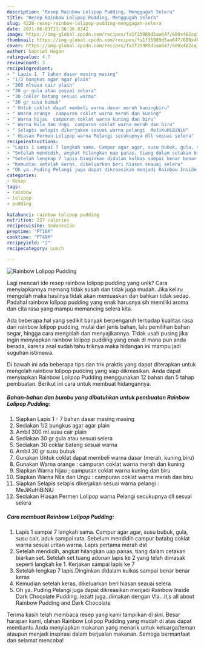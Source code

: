 ```yaml
---
description: "Resep Rainbow Lolipop Pudding, Menggugah Selera"
title: "Resep Rainbow Lolipop Pudding, Menggugah Selera"
slug: 4228-resep-rainbow-lolipop-pudding-menggugah-selera
date: 2021-06-03T21:36:36.034Z
image: https://img-global.cpcdn.com/recipes/fa1f35989d5aa647/680x482cq70/rainbow-lolipop-pudding-foto-resep-utama.jpg
thumbnail: https://img-global.cpcdn.com/recipes/fa1f35989d5aa647/680x482cq70/rainbow-lolipop-pudding-foto-resep-utama.jpg
cover: https://img-global.cpcdn.com/recipes/fa1f35989d5aa647/680x482cq70/rainbow-lolipop-pudding-foto-resep-utama.jpg
author: Gabriel Hogan
ratingvalue: 4.7
reviewcount: 3
recipeingredient:
- " Lapis 1  7 bahan dasar masing masing"
- "1/2 bungkus agar agar plain"
- "300 mlsusu cair plain"
- "30 gr gula atau sesuai selera"
- "30 coklar batang sesuai warna"
- "30 gr susu bubuk"
- " Untuk coklat dapat membeli warna dasar merah kuningbiru"
- " Warna orange  campuran coklat warna merah dan kuning"
- " Warna hijau  campuran coklat warna kuning dan biru"
- " Warna Nila dan Ungu  campuran coklat warna merah dan biru"
- " Selapis selapis dikerjakan sesuai warna pelangi  MeJiKuHiBiNiU"
- " Hiasan Permen Lolipop warna Pelangi secukupnya dll sesuai selera"
recipeinstructions:
- "Lapis 1 sampai 7 langkah sama. Campur agar agar, susu bubuk, gula, susu cair, aduk sampai rata. Sebelum mendidih campur batabg coklat warna sesuai uritan warna. Lapis pertama merah dst"
- "Setelah mendidih, angkat hilangkan uap panas, tiang dalam cetakan biarkan set. Setelah set tuang adonan lapis ke 2 yang telah dimasak seperti langkah ke 1. Kerjakan sampai lapis ke 7"
- "Setelah lengkap 7 lapis.Dinginkan didalam kulkas sampai benar benar keras"
- "Kemudian setelah keras, dikeluarkan beri hiasan seauai selera"
- "Oh ya..Puding Pelangi juga dapat dikreasikan menjadi Rainbow Inside Dark Chocolate Pudding..lezatt juga..dimakan dengan Vla...it,s all about Rainbow Pudding and Dark Chocolate"
categories:
- Resep
tags:
- rainbow
- lolipop
- pudding

katakunci: rainbow lolipop pudding 
nutrition: 227 calories
recipecuisine: Indonesian
preptime: "PT18M"
cooktime: "PT48M"
recipeyield: "2"
recipecategory: Lunch

---
```



![Rainbow Lolipop Pudding](https://img-global.cpcdn.com/recipes/fa1f35989d5aa647/680x482cq70/rainbow-lolipop-pudding-foto-resep-utama.jpg)

Lagi mencari ide resep rainbow lolipop pudding yang unik? Cara menyiapkannya memang tidak susah dan tidak juga mudah. Jika keliru mengolah maka hasilnya tidak akan memuaskan dan bahkan tidak sedap. Padahal rainbow lolipop pudding yang enak harusnya sih memiliki aroma dan cita rasa yang mampu memancing selera kita.

Ada beberapa hal yang sedikit banyak berpengaruh terhadap kualitas rasa dari rainbow lolipop pudding, mulai dari jenis bahan, lalu pemilihan bahan segar, hingga cara mengolah dan menyajikannya. Tidak usah pusing jika ingin menyiapkan rainbow lolipop pudding yang enak di mana pun anda berada, karena asal sudah tahu triknya maka hidangan ini mampu jadi suguhan istimewa.




Di bawah ini ada beberapa tips dan trik praktis yang dapat diterapkan untuk mengolah rainbow lolipop pudding yang siap dikreasikan. Anda dapat menyiapkan Rainbow Lolipop Pudding menggunakan 12 bahan dan 5 tahap pembuatan. Berikut ini cara untuk membuat hidangannya.

<!--inarticleads1-->

##### Bahan-bahan dan bumbu yang dibutuhkan untuk pembuatan Rainbow Lolipop Pudding:

1. Siapkan  Lapis 1 - 7 bahan dasar masing masing
1. Sediakan 1/2 bungkus agar agar plain
1. Ambil 300 ml.susu cair plain
1. Sediakan 30 gr gula atau sesuai selera
1. Sediakan 30 coklar batang sesuai warna
1. Ambil 30 gr susu bubuk
1. Gunakan  Untuk coklat dapat membeli warna dasar (merah, kuning,biru)
1. Gunakan  Warna orange : campuran coklat warna merah dan kuning
1. Siapkan  Warna hijau ; campuran coklat warna kuning dan biru
1. Siapkan  Warna Nila dan Ungu : campuran coklat warna merah dan biru
1. Siapkan  Selapis selapis dikerjakan sesuai warna pelangi : MeJiKuHiBiNiU
1. Sediakan  Hiasan Permen Lolipop warna Pelangi secukupnya dll sesuai selera




<!--inarticleads2-->

##### Cara membuat Rainbow Lolipop Pudding:

1. Lapis 1 sampai 7 langkah sama. Campur agar agar, susu bubuk, gula, susu cair, aduk sampai rata. Sebelum mendidih campur batabg coklat warna sesuai uritan warna. Lapis pertama merah dst
1. Setelah mendidih, angkat hilangkan uap panas, tiang dalam cetakan biarkan set. Setelah set tuang adonan lapis ke 2 yang telah dimasak seperti langkah ke 1. Kerjakan sampai lapis ke 7
1. Setelah lengkap 7 lapis.Dinginkan didalam kulkas sampai benar benar keras
1. Kemudian setelah keras, dikeluarkan beri hiasan seauai selera
1. Oh ya..Puding Pelangi juga dapat dikreasikan menjadi Rainbow Inside Dark Chocolate Pudding..lezatt juga..dimakan dengan Vla...it,s all about Rainbow Pudding and Dark Chocolate




Terima kasih telah membaca resep yang kami tampilkan di sini. Besar harapan kami, olahan Rainbow Lolipop Pudding yang mudah di atas dapat membantu Anda menyiapkan makanan yang menarik untuk keluarga/teman ataupun menjadi inspirasi dalam berjualan makanan. Semoga bermanfaat dan selamat mencoba!

